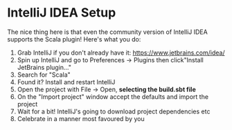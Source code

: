 # IntelliJ IDEA Setup
The nice thing here is that even the community version of IntelliJ IDEA
supports the Scala plugin! Here's what you do:

1) Grab IntelliJ if you don't already have it: https://www.jetbrains.com/idea/
2) Spin up IntelliJ and go to Preferences -> Plugins then click"Install JetBrains plugin..."
3) Search for "Scala"
4) Found it? Install and restart IntelliJ
5) Open the project with File -> Open, **selecting the build.sbt file**
6) On the "Import project" window accept the defaults and import the project
7) Wait for a bit! IntelliJ's going to download project dependencies etc
8) Celebrate in a manner most favoured by you
